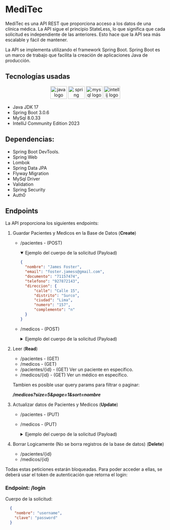 # MediTec

MediTec es una API REST que proporciona acceso a los datos de una clínica médica. La API sigue el principio StateLess, lo que significa que cada solicitud es independiente de las anteriores. Esto hace que la API sea más escalable y fácil de mantener.

La API se implementa utilizando el framework Spring Boot. Spring Boot es un marco de trabajo que facilita la creación de aplicaciones Java de producción.

## Tecnologías usadas
<div align="center">
  <img src="https://cdn.jsdelivr.net/gh/devicons/devicon/icons/java/java-original.svg" height="40" width="52" alt="java logo"  />
  <img src="https://cdn.jsdelivr.net/gh/devicons/devicon/icons/spring/spring-original.svg" height="40" width="52" alt="spring logo"  />
  <img src="https://cdn.jsdelivr.net/gh/devicons/devicon/icons/mysql/mysql-original.svg" height="40" width="52" alt="mysql logo"  />
  <img src="https://cdn.jsdelivr.net/gh/devicons/devicon/icons/intellij/intellij-original.svg" height="40" width="52" alt="intellij logo"  />
</div>

* Java JDK 17
* Spring Boot 3.0.6
* MySql 8.0.33
* IntelliJ Community Edition 2023

## Dependencias:
* Spring Boot DevTools.
* Spring Web
* Lombok
* Spring Data JPA
* Flyway Migration
* MySql Driver
* Validation
* Spring Security
* Auth0

## Endpoints
La API proporciona los siguientes endpoints:

1. Guardar Pacientes y Medicos en la Base de Datos (**Create**)
    * /pacientes - (POST)
        <details open>
        <summary>Ejemplo del cuerpo de la solicitud (Payload)</summary>

        ```JSON
        {
          "nombre": "James Foster",
          "email": "foster.jamess@gmail.com",
          "documento": "71157474",
          "telefono": "927872143",
          "direccion": {
              "calle": "Calle 15",
              "distrito": "Surco",
              "ciudad": "Lima",
              "numero": "157",
              "complemento": "n"
          }
        }
        ```
        </details>
    * /medicos - (POST)

         <details>
          <summary>Ejemplo del cuerpo de la solicitud (Payload)</summary>

        ```JSON
          {
            "nombre": "Jorge Chavez",
            "email": "chavez.jorge@gmail.com",
            "documento": "87657874",
            "telefono": "927452543",
            "especialidad": "PEDIATRIA",
            "direccion": {
                "calle": "Calle 15",
                "distrito": "Miraflores",
                "ciudad": "Lima",
                "numero": "452",
                "complemento": "b"
            }
          }
        ```
        </details>

2. Leer (**Read**)
    * /pacientes - (GET)
    * /medicos - (GET)
    * /pacientes/{id} - (GET) Ver un paciente en específico.
    * /medicos/{id} - (GET) Ver un médico en específico.

    Tambien es posible usar query params para filtrar o paginar:

    **_/medicos?size=5&page=1&sort=nombre_**

3. Actualizar datos de Pacientes y Medicos (**Update**)
    * /pacientes - (PUT)
    * /medicos - (PUT)
      <details>
      <summary>Ejemplo del cuerpo de la solicitud (Payload)</summary>

      ```JSON
      {
        "id":8,
        "nombre": "Jorge Chavez"
      }
      ```
    </details>
4. Borrar Logicamente (No se borra registros de la  base de datos) (**Delete**)
    * /pacientes/{id}
    * /medicos/{id}

Todas estas peticiones estarán bloqueadas. Para poder acceder a ellas, se deberá usar el token de autenticación que retorna el login:

### **Endpoint:** /login

Cuerpo de la solicitud:
```json
  {
    "nombre": "username",
    "clave": "password"
  }
```

